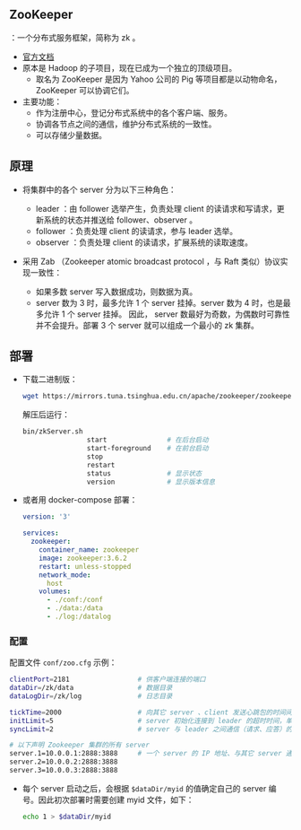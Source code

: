 ## ZooKeeper

：一个分布式服务框架，简称为 zk 。
- [官方文档](https://zookeeper.apache.org/doc/r3.6.2/index.html)
- 原本是 Hadoop 的子项目，现在已成为一个独立的顶级项目。
  - 取名为 ZooKeeper 是因为 Yahoo 公司的 Pig 等项目都是以动物命名，ZooKeeper 可以协调它们。
- 主要功能：
  - 作为注册中心，登记分布式系统中的各个客户端、服务。
  - 协调各节点之间的通信，维护分布式系统的一致性。
  - 可以存储少量数据。

## 原理

- 将集群中的各个 server 分为以下三种角色：
  - leader ：由 follower 选举产生，负责处理 client 的读请求和写请求，更新系统的状态并推送给 follower、observer 。
  - follower ：负责处理 client 的读请求，参与 leader 选举。
  - observer ：负责处理 client 的读请求，扩展系统的读取速度。

- 采用 Zab （Zookeeper atomic broadcast protocol ，与 Raft 类似）协议实现一致性：
  - 如果多数 server 写入数据成功，则数据为真。
  - server 数为 3 时，最多允许 1 个 server 挂掉。server 数为 4 时，也是最多允许 1 个 server 挂掉。
    因此， server 数最好为奇数，为偶数时可靠性并不会提升。部署 3 个 server 就可以组成一个最小的 zk 集群。

## 部署

- 下载二进制版：
  ```sh
  wget https://mirrors.tuna.tsinghua.edu.cn/apache/zookeeper/zookeeper-3.6.2/apache-zookeeper-3.6.2-bin.tar.gz
  ```
  解压后运行：
  ```sh
  bin/zkServer.sh
                  start               # 在后台启动
                  start-foreground    # 在前台启动
                  stop
                  restart
                  status              # 显示状态
                  version             # 显示版本信息
  ```
- 或者用 docker-compose 部署：
  ```yml
  version: '3'

  services:
    zookeeper:
      container_name: zookeeper
      image: zookeeper:3.6.2
      restart: unless-stopped
      network_mode:
        host
      volumes:
        - ./conf:/conf
        - ./data:/data
        - ./log:/datalog
  ```

### 配置

配置文件 `conf/zoo.cfg` 示例：
```sh
clientPort=2181                 # 供客户端连接的端口
dataDir=/zk/data                # 数据目录
dataLogDir=/zk/log              # 日志目录

tickTime=2000                   # 向其它 server 、client 发送心跳包的时间间隔（ms）
initLimit=5                     # server 初始化连接到 leader 的超时时间，单位为 tickTime
syncLimit=2                     # server 与 leader 之间通信（请求、应答）的超时时间，单位为 tickTime

# 以下声明 Zookeeper 集群的所有 server
server.1=10.0.0.1:2888:3888     # 一个 server 的 IP 地址、与其它 server 通信的端口、用于 leader 选举的端口
server.2=10.0.0.2:2888:3888
server.3=10.0.0.3:2888:3888
```
- 每个 server 启动之后，会根据 `$dataDir/myid` 的值确定自己的 server 编号。因此初次部署时需要创建 myid 文件，如下：
  ```sh
  echo 1 > $dataDir/myid
  ```
